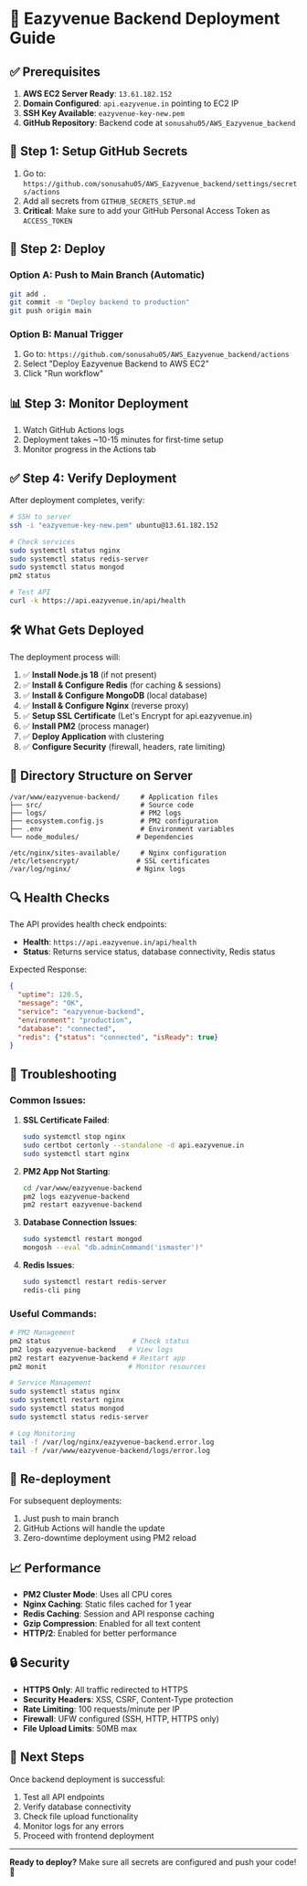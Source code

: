 # 🚀 Eazyvenue Backend Deployment Guide

## ✅ Prerequisites

1. **AWS EC2 Server Ready**: `13.61.182.152`
2. **Domain Configured**: `api.eazyvenue.in` pointing to EC2 IP
3. **SSH Key Available**: `eazyvenue-key-new.pem`
4. **GitHub Repository**: Backend code at `sonusahu05/AWS_Eazyvenue_backend`

## 🔐 Step 1: Setup GitHub Secrets

1. Go to: `https://github.com/sonusahu05/AWS_Eazyvenue_backend/settings/secrets/actions`
2. Add all secrets from `GITHUB_SECRETS_SETUP.md`
3. **Critical**: Make sure to add your GitHub Personal Access Token as `ACCESS_TOKEN`

## 🚀 Step 2: Deploy

### Option A: Push to Main Branch (Automatic)
```bash
git add .
git commit -m "Deploy backend to production"
git push origin main
```

### Option B: Manual Trigger
1. Go to: `https://github.com/sonusahu05/AWS_Eazyvenue_backend/actions`
2. Select "Deploy Eazyvenue Backend to AWS EC2"
3. Click "Run workflow"

## 📊 Step 3: Monitor Deployment

1. Watch GitHub Actions logs
2. Deployment takes ~10-15 minutes for first-time setup
3. Monitor progress in the Actions tab

## ✅ Step 4: Verify Deployment

After deployment completes, verify:

```bash
# SSH to server
ssh -i "eazyvenue-key-new.pem" ubuntu@13.61.182.152

# Check services
sudo systemctl status nginx
sudo systemctl status redis-server
sudo systemctl status mongod
pm2 status

# Test API
curl -k https://api.eazyvenue.in/api/health
```

## 🛠️ What Gets Deployed

The deployment process will:

1. ✅ **Install Node.js 18** (if not present)
2. ✅ **Install & Configure Redis** (for caching & sessions)
3. ✅ **Install & Configure MongoDB** (local database)
4. ✅ **Install & Configure Nginx** (reverse proxy)
5. ✅ **Setup SSL Certificate** (Let's Encrypt for api.eazyvenue.in)
6. ✅ **Install PM2** (process manager)
7. ✅ **Deploy Application** with clustering
8. ✅ **Configure Security** (firewall, headers, rate limiting)

## 📁 Directory Structure on Server

```
/var/www/eazyvenue-backend/     # Application files
├── src/                        # Source code
├── logs/                       # PM2 logs
├── ecosystem.config.js         # PM2 configuration
├── .env                        # Environment variables
└── node_modules/              # Dependencies

/etc/nginx/sites-available/     # Nginx configuration
/etc/letsencrypt/              # SSL certificates
/var/log/nginx/                # Nginx logs
```

## 🔍 Health Checks

The API provides health check endpoints:

- **Health**: `https://api.eazyvenue.in/api/health`
- **Status**: Returns service status, database connectivity, Redis status

Expected Response:
```json
{
  "uptime": 120.5,
  "message": "OK",
  "service": "eazyvenue-backend",
  "environment": "production",
  "database": "connected",
  "redis": {"status": "connected", "isReady": true}
}
```

## 🚨 Troubleshooting

### Common Issues:

1. **SSL Certificate Failed**:
   ```bash
   sudo systemctl stop nginx
   sudo certbot certonly --standalone -d api.eazyvenue.in
   sudo systemctl start nginx
   ```

2. **PM2 App Not Starting**:
   ```bash
   cd /var/www/eazyvenue-backend
   pm2 logs eazyvenue-backend
   pm2 restart eazyvenue-backend
   ```

3. **Database Connection Issues**:
   ```bash
   sudo systemctl restart mongod
   mongosh --eval "db.adminCommand('ismaster')"
   ```

4. **Redis Issues**:
   ```bash
   sudo systemctl restart redis-server
   redis-cli ping
   ```

### Useful Commands:

```bash
# PM2 Management
pm2 status                    # Check status
pm2 logs eazyvenue-backend   # View logs
pm2 restart eazyvenue-backend # Restart app
pm2 monit                    # Monitor resources

# Service Management  
sudo systemctl status nginx
sudo systemctl restart nginx
sudo systemctl status mongod
sudo systemctl status redis-server

# Log Monitoring
tail -f /var/log/nginx/eazyvenue-backend.error.log
tail -f /var/www/eazyvenue-backend/logs/error.log
```

## 🔄 Re-deployment

For subsequent deployments:
1. Just push to main branch
2. GitHub Actions will handle the update
3. Zero-downtime deployment using PM2 reload

## 📈 Performance

- **PM2 Cluster Mode**: Uses all CPU cores
- **Nginx Caching**: Static files cached for 1 year
- **Redis Caching**: Session and API response caching
- **Gzip Compression**: Enabled for all text content
- **HTTP/2**: Enabled for better performance

## 🔒 Security

- **HTTPS Only**: All traffic redirected to HTTPS
- **Security Headers**: XSS, CSRF, Content-Type protection
- **Rate Limiting**: 100 requests/minute per IP
- **Firewall**: UFW configured (SSH, HTTP, HTTPS only)
- **File Upload Limits**: 50MB max

## 🎯 Next Steps

Once backend deployment is successful:
1. Test all API endpoints
2. Verify database connectivity
3. Check file upload functionality
4. Monitor logs for any errors
5. Proceed with frontend deployment

---

**Ready to deploy?** Make sure all secrets are configured and push your code! 🚀
